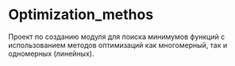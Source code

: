 # Optimization_methos
Проект по созданию модуля для поиска минимумов функций с использованием методов оптимизаций как многомерный, так и одномерных (линейных).
